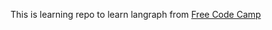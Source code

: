This is learning repo to learn langraph from [Free Code Camp](https://www.youtube.com/watch?v=jGg_1h0qzaM)
